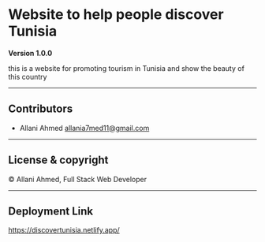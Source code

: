 # Website to help people discover  Tunisia

**Version 1.0.0**

this is a website for promoting tourism in Tunisia and show the beauty of this country

---

## Contributors
- Allani Ahmed <allania7med11@gmail.com>

---
## License & copyright
© Allani Ahmed, Full Stack Web Developer

---
## Deployment Link
https://discovertunisia.netlify.app/